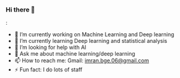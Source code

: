 ### Hi there 👋

:

- 🔭 I’m currently working on Machine Learning and Deep learning
- 🌱 I’m currently learning Deep learning and statistical analysis
- 🤔 I’m looking for help with AI
- 💬 Ask me about machine learning/deep learning
- 📫 How to reach me: Gmail: imran.bge.06@gmail.com
- ⚡ Fun fact: I do lots of staff

